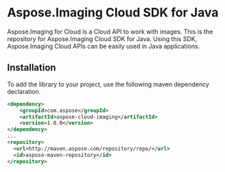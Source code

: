 # Aspose.Imaging Cloud SDK for Java

Aspose.Imaging for Cloud is a Cloud API to work with images. This is the repository for Aspose.Imaging Cloud SDK for Java. Using this SDK, Aspose.Imaging Cloud APIs can be easily used in Java applications.

## Installation

To add the library to your project, use the following maven dependency declaration.

```xml
<dependency>
    <groupId>com.aspose</groupId>
    <artifactId>aspose-cloud-imaging</artifactId>
    <version>1.0.0</version>
</dependency>
...
<repository>
  <url>http://maven.aspose.com/repository/repo/</url>
  <id>aspose-maven-repository</id>
</repository>
```
